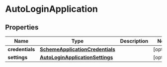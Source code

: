 

# AutoLoginApplication


## Properties

| Name | Type | Description | Notes |
|------------ | ------------- | ------------- | -------------|
|**credentials** | [**SchemeApplicationCredentials**](SchemeApplicationCredentials.md) |  |  [optional] |
|**settings** | [**AutoLoginApplicationSettings**](AutoLoginApplicationSettings.md) |  |  [optional] |



